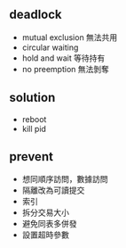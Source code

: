 ## deadlock
* mutual exclusion 無法共用
* circular waiting
* hold and wait 等待持有
* no preemption 無法剝奪
 
## solution
* reboot
* kill pid

## prevent
* 想同順序訪問，數據訪問
* 隔離改為可讀提交
* 索引
* 拆分交易大小
* 避免同表多併發
* 設置超時參數